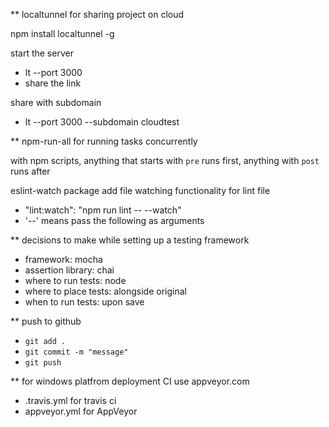 ** localtunnel for sharing project on cloud

npm install localtunnel -g

start the server

  - lt --port 3000
  - share the link

share with subdomain

  - lt --port 3000 --subdomain cloudtest

** npm-run-all for running tasks concurrently

with npm scripts, anything that starts with `pre` runs first, anything with `post` runs after

eslint-watch package add file watching functionality for lint file

  - "lint:watch": "npm run lint -- --watch"
  - '--' means pass the following as arguments

** decisions to make while setting up a testing framework

  - framework: mocha
  - assertion library: chai
  - where to run tests: node
  - where to place tests: alongside original
  - when to run tests: upon save

** push to github

  - `git add .`
  - `git commit -m "message"`
  - `git push `

** for windows platfrom deployment CI use appveyor.com

  - .travis.yml for travis ci
  - appveyor.yml for AppVeyor

